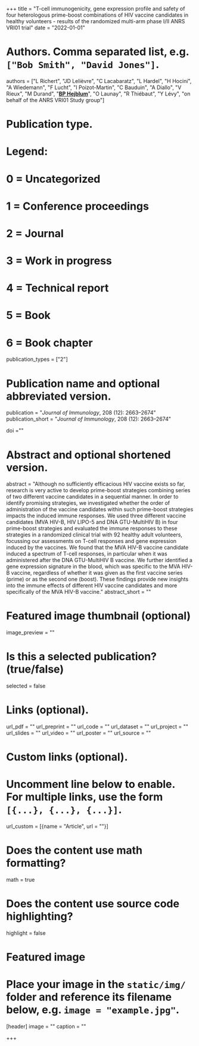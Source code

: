 +++
title = "T-cell immunogenicity, gene expression profile and safety of four heterologous prime-boost combinations of HIV vaccine candidates in healthy volunteers - results of the randomized multi-arm phase I/II ANRS VRI01 trial"
date = "2022-01-01"



# Authors. Comma separated list, e.g. `["Bob Smith", "David Jones"]`.
authors = ["L Richert", "JD Lelièvre", "C Lacabaratz", "L Hardel", "H Hocini", "A Wiedemann", "F Lucht", "I Poizot-Martin", "C Bauduin", "A Diallo", "V Rieux", "M Durand", "<u>**BP Hejblum**</u>", "O Launay", "R Thiébaut", "Y Lévy", "on behalf of the ANRS VRI01 Study group"]
# Publication type.
# Legend:
# 0 = Uncategorized
# 1 = Conference proceedings
# 2 = Journal
# 3 = Work in progress
# 4 = Technical report
# 5 = Book
# 6 = Book chapter
publication_types = ["2"]

# Publication name and optional abbreviated version.
publication = "*Journal of Immunology*, 208 (12): 2663–2674"
publication_short = "*Journal of Immunology*, 208 (12): 2663–2674"

doi =""

# Abstract and optional shortened version.
abstract = "Although no sufficiently efficacious HIV vaccine exists so far, research is very active to develop prime-boost strategies combining series of two different vaccine candidates in a sequential manner. In order to identify promising strategies, we investigated whether the order of administration of the vaccine candidates within such prime-boost strategies impacts the induced immune responses. We used three different vaccine candidates (MVA HIV-B, HIV LIPO-5 and DNA GTU-MultiHIV B) in four prime-boost strategies and evaluated the immune responses to these strategies in a randomized clinical trial with 92 healthy adult volunteers, focussing our assessments on T-cell responses and gene expression induced by the vaccines. We found that the MVA HIV-B vaccine candidate induced a spectrum of T-cell responses, in particular when it was administered after the DNA GTU-MultiHIV B vaccine. We further identified a gene expression signature in the blood, which was specific to the MVA HIV-B vaccine, regardless of whether it was given as the first vaccine series (prime) or as the second one (boost). These findings provide new insights into the immune effects of different HIV vaccine candidates and more specifically of the MVA HIV-B vaccine."
abstract_short = ""

# Featured image thumbnail (optional)
image_preview = ""

# Is this a selected publication? (true/false)
selected = false

# Links (optional).
url_pdf = ""
url_preprint = ""
url_code = ""
url_dataset = ""
url_project = ""
url_slides = ""
url_video = ""
url_poster = ""
url_source = ""

# Custom links (optional).
# Uncomment line below to enable. For multiple links, use the form `[{...}, {...}, {...}]`.
url_custom = [{name = "Article", url = ""}]


# Does the content use math formatting?
math = true

# Does the content use source code highlighting?
highlight = false

# Featured image
# Place your image in the `static/img/` folder and reference its filename below, e.g. `image = "example.jpg"`.
[header]
image = ""
caption = ""

+++
